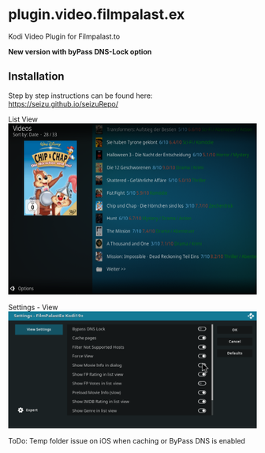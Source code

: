 # plugin.video.filmpalast.ex
Kodi Video Plugin for Filmpalast.to

**New version with byPass DNS-Lock option**

Installation
------------
Step by step instructions can be found here: https://seizu.github.io/seizuRepo/

List View
<img src="./screenshot.png"/> 

Settings - View
<img src="./screenshot_settings.png"/>


ToDo: Temp folder issue on iOS when caching or ByPass DNS is enabled
